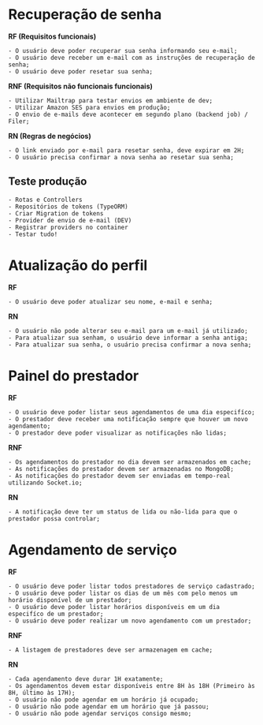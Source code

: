 # Recuperação de senha

**RF (Requisitos funcionais)**

    - O usuário deve poder recuperar sua senha informando seu e-mail;
    - O usuário deve receber um e-mail com as instruções de recuperação de senha;
    - O usuário deve poder resetar sua senha;

**RNF (Requisitos não funcionais funcionais)**

    - Utilizar Mailtrap para testar envios em ambiente de dev;
    - Utilizar Amazon SES para envios em produção;
    - O envio de e-mails deve acontecer em segundo plano (backend job) / Filer;

**RN (Regras de negócios)**

    - O link enviado por e-mail para resetar senha, deve expirar em 2H;
    - O usuário precisa confirmar a nova senha ao resetar sua senha;


## Teste produção
    - Rotas e Controllers
    - Repositórios de tokens (TypeORM)
    - Criar Migration de tokens
    - Provider de envio de e-mail (DEV)
    - Registrar providers no container
    - Testar tudo!

# Atualização do perfil

**RF**

    - O usuário deve poder atualizar seu nome, e-mail e senha;

**RN**

    - O usuário não pode alterar seu e-mail para um e-mail já utilizado;
    - Para atualizar sua senham, o usuário deve informar a senha antiga;
    - Para atualizar sua senha, o usuário precisa confirmar a nova senha;

# Painel do prestador

**RF**

    - O usuário deve poder listar seus agendamentos de uma dia especifíco;
    - O prestador deve receber uma notificação sempre que houver um novo agendamento;
    - O prestador deve poder visualizar as notificações não lidas;

**RNF**

    - Os agendamentos do prestador no dia devem ser armazenados em cache;
    - As notificações do prestador devem ser armazenadas no MongoDB;
    - As notificações do prestador devem ser enviadas em tempo-real utilizando Socket.io;

**RN**

    - A notificação deve ter um status de lida ou não-lida para que o prestador possa controlar;

# Agendamento de serviço

**RF**

    - O usuário deve poder listar todos prestadores de serviço cadastrado;
    - O usuário deve poder listar os dias de um mês com pelo menos um horário disponível de um prestador;
    - O usuário deve poder listar horários disponíveis em um dia especifíco de um prestador;
    - O usuário deve poder realizar um novo agendamento com um prestador;

**RNF**

    - A listagem de prestadores deve ser armazenagem em cache;

**RN**

    - Cada agendamento deve durar 1H exatamente;
    - Os agendamentos devem estar disponíveis entre 8H às 18H (Primeiro às 8H, último às 17H);
    - O usuário não pode agendar em um horário já ocupado;
    - O usuário não pode agendar em um horário que já passou;
    - O usuário não pode agendar serviços consigo mesmo;
